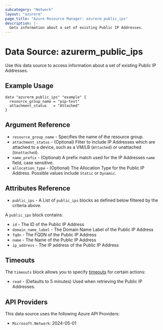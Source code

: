 ```yaml
---
subcategory: "Network"
layout: "azurerm"
page_title: "Azure Resource Manager: azurerm_public_ips"
description: |-
  Gets information about a set of existing Public IP Addresses.
---
```


# Data Source: azurerm_public_ips

Use this data source to access information about a set of existing Public IP Addresses.

## Example Usage

```hcl
data "azurerm_public_ips" "example" {
  resource_group_name = "pip-test"
  attachment_status   = "Attached"
}
```

## Argument Reference

* `resource_group_name` - Specifies the name of the resource group.
* `attachment_status` - (Optional) Filter to include IP Addresses which are attached to a device, such as a VM/LB (`Attached`) or unattached (`Unattached`).
* `name_prefix` - (Optional) A prefix match used for the IP Addresses `name` field, case sensitive.
* `allocation_type` - (Optional) The Allocation Type for the Public IP Address. Possible values include `Static` or `Dynamic`.

## Attributes Reference

* `public_ips` - A List of `public_ips` blocks as defined below filtered by the criteria above.

A `public_ips` block contains:

* `id` - The ID of the Public IP Address
* `domain_name_label` - The Domain Name Label of the Public IP Address
* `fqdn` - The FQDN of the Public IP Address
* `name` - The Name of the Public IP Address
* `ip_address` - The IP address of the Public IP Address

## Timeouts

The `timeouts` block allows you to specify [timeouts](https://www.terraform.io/language/resources/syntax#operation-timeouts) for certain actions:

* `read` - (Defaults to 5 minutes) Used when retrieving the Public IP Addresses.

## API Providers
<!-- This section is generated, changes will be overwritten -->
This data source uses the following Azure API Providers:

* `Microsoft.Network`: 2024-05-01
